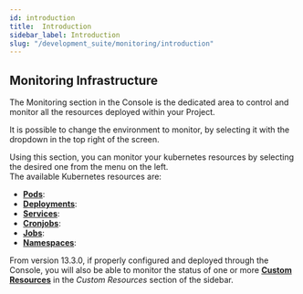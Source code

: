 ```yaml
---
id: introduction
title:  Introduction
sidebar_label: Introduction
slug: "/development_suite/monitoring/introduction"
---
```


## Monitoring Infrastructure

The Monitoring section in the Console is the dedicated area to control and monitor all the resources deployed within your Project.

It is possible to change the environment to monitor, by selecting it with the dropdown in the top right of the screen.

Using this section, you can monitor your kubernetes resources by selecting the desired one from the menu on the left.  
The available Kubernetes resources are:
- [**Pods**](/development_suite/monitoring/resources/pods.md):
- [**Deployments**](/development_suite/monitoring/resources/deployments.md):
- [**Services**](/development_suite/monitoring/resources/services.md):
- [**Cronjobs**](/development_suite/monitoring/resources/cronjobs.md):
- [**Jobs**](/development_suite/monitoring/resources/jobs.md):
- [**Namespaces**](/development_suite/monitoring/resources/namespace.md):

From version 13.3.0, if properly configured and deployed through the Console, you will also be able to monitor the status of one or more [**Custom Resources**](/console/design-your-projects/custom-resources/custom-resources.md) in the _Custom Resources_ section of the sidebar.
